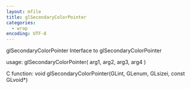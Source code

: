 ```yaml
---
layout: mfile
title: glSecondaryColorPointer
categories:
  - wrap
encoding: UTF-8
---
```


glSecondaryColorPointer  Interface to glSecondaryColorPointer

usage:  glSecondaryColorPointer( arg1, arg2, arg3, arg4 )

C function:  void glSecondaryColorPointer(GLint, GLenum, GLsizei, const GLvoid\*)